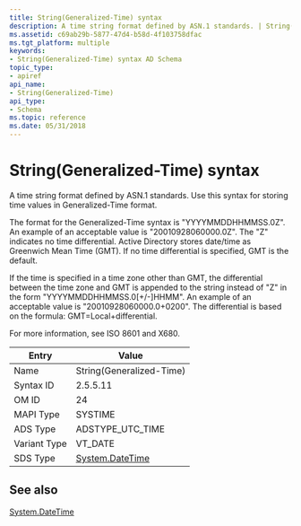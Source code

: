 ```yaml
---
title: String(Generalized-Time) syntax
description: A time string format defined by ASN.1 standards. | String(Generalized-Time) syntax
ms.assetid: c69ab29b-5877-47d4-b58d-4f103758dfac
ms.tgt_platform: multiple
keywords:
- String(Generalized-Time) syntax AD Schema
topic_type:
- apiref
api_name:
- String(Generalized-Time)
api_type:
- Schema
ms.topic: reference
ms.date: 05/31/2018
---
```


# String(Generalized-Time) syntax

A time string format defined by ASN.1 standards. Use this syntax for storing time values in Generalized-Time format.

The format for the Generalized-Time syntax is "YYYYMMDDHHMMSS.0Z". An example of an acceptable value is "20010928060000.0Z". The "Z" indicates no time differential. Active Directory stores date/time as Greenwich Mean Time (GMT). If no time differential is specified, GMT is the default.

If the time is specified in a time zone other than GMT, the differential between the time zone and GMT is appended to the string instead of "Z" in the form "YYYYMMDDHHMMSS.0\[+/-\]HHMM". An example of an acceptable value is "20010928060000.0+0200". The differential is based on the formula: GMT=Local+differential.

For more information, see ISO 8601 and X680.



| Entry | Value |
|--------------|----------------------------------------------------------------------------|
| Name         | String(Generalized-Time)                                                   |
| Syntax ID    | 2.5.5.11                                                                   |
| OM ID        | 24                                                                         |
| MAPI Type    | SYSTIME                                                                    |
| ADS Type     | ADSTYPE\_UTC\_TIME                                                         |
| Variant Type | VT\_DATE                                                                   |
| SDS Type     | [System.DateTime](/dotnet/api/system.datetime) |



## See also

<dl> <dt>

[System.DateTime](/dotnet/api/system.datetime)
</dt> </dl>

 

 
